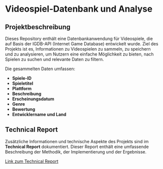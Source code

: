 # Videospiel-Datenbank und Analyse

## Projektbeschreibung
Dieses Repository enthält eine Datenbankanwendung für Videospiele, die auf Basis der IGDB-API (Internet Game Database) entwickelt wurde. Ziel des Projekts ist es, Informationen zu Videospielen zu sammeln, zu speichern und zu analysieren, um Nutzern eine einfache Möglichkeit zu bieten, nach Spielen zu suchen und relevante Daten zu filtern.

Die gesammelten Daten umfassen:
- **Spiele-ID**
- **Spieletitel**
- **Plattform**
- **Beschreibung**
- **Erscheinungsdatum**
- **Genre**
- **Bewertung**
- **Entwicklername und Land**

## Technical Report

Zusätzliche Informationen und technische Aspekte des Projekts sind im **Technical Report** dokumentiert. Dieser Report enthält eine umfassende Beschreibung der Methodik, der Implementierung und der Ergebnisse.

[Link zum Technical Report](10.13140/RG.2.2.11272.60160)

